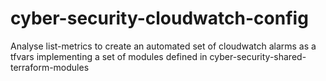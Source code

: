# cyber-security-cloudwatch-config
Analyse list-metrics to create an automated set of cloudwatch alarms as a tfvars implementing a set of modules defined in cyber-security-shared-terraform-modules
